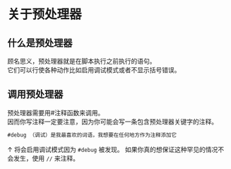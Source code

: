 # 关于预处理器

## 什么是预处理器

顾名思义，预处理器就是在脚本执行之前执行的语句。  
它们可以行使各种动作比如启用调试模式或者不显示括号错误。

## 调用预处理器

预处理器需要用#注释函数来调用。  
因而你写注释一定要注意，因为你可能会写一条包含预处理器关键字的注释。

```JAVA
#debug （调试）是我最喜欢的词语，我想要在任何地方作为注释添加它
```

↑ 将会启用调试模式因为 `#debug` 被发现。 如果你真的想保证这种罕见的情况不会发生，使用 `//` 来注释。